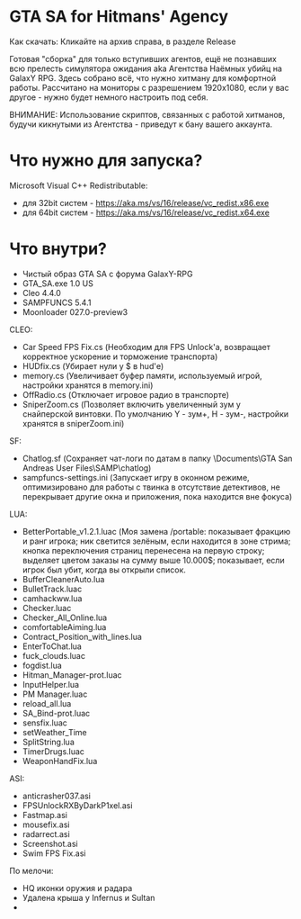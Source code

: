 # GTA SA for Hitmans' Agency

Как скачать: Кликайте на архив справа, в разделе Release

Готовая "сборка" для только вступивших агентов, ещё не познавших всю прелесть симулятора ожидания aka Агентства Наёмных убийц на GalaxY RPG. Здесь собрано всё, что нужно хитману для комфортной работы. Рассчитано на мониторы с разрешением 1920х1080, если у вас другое - нужно будет немного настроить под себя.

ВНИМАНИЕ: Использование скриптов, связанных с работой хитманов, будучи кикнутыми из Агентства - приведут к бану вашего аккаунта.

# Что нужно для запуска?

Microsoft Visual C++ Redistributable: 
- для 32bit систем -  https://aka.ms/vs/16/release/vc_redist.x86.exe
- для 64bit систем -  https://aka.ms/vs/16/release/vc_redist.x64.exe

# Что внутри?

- Чистый образ GTA SA с форума GalaxY-RPG
- GTA_SA.exe 1.0 US
- Cleo 4.4.0
- SAMPFUNCS 5.4.1
- Moonloader 027.0-preview3

CLEO:
- Car Speed FPS Fix.cs (Необходим для FPS Unlock'а, возвращает корректное ускорение и торможение транспорта)
- HUDfix.cs (Убирает нули у $ в hud'е)
- memory.cs (Увеличивает буфер памяти, используемый игрой, настройки хранятся в memory.ini)
- OffRadio.cs (Отключает игровое радио в транспорте)
- SniperZoom.cs (Позволяет включить увеличенный зум у снайперской винтовки. По умолчанию Y - зум+, H - зум-, настройки хранятся в sniperZoom.ini)

SF:
- Chatlog.sf (Сохраняет чат-логи по датам в папку \Documents\GTA San Andreas User Files\SAMP\chatlog)
- sampfuncs-settings.ini (Запускает игру в оконном режиме, оптимизировано для работы с твинка в отсутствие детективов, не перекрывает другие окна и приложения, пока находится вне фокуса)

LUA:
- BetterPortable_v1.2.1.luac (Моя замена /portable: показывает фракцию и ранг игрока; ник светится зелёным, если находится в зоне стрима; кнопка переключения страниц перенесена на первую строку; выделяет цветом заказы на сумму выше 10.000$; показывает, если игрок был убит, когда вы открыли список.
- BufferCleanerAuto.lua
- BulletTrack.luac
- camhackww.lua
- Checker.luac
- Checker_All_Online.lua
- comfortableAiming.lua
- Contract_Position_with_lines.lua
- EnterToChat.lua
- fuck_clouds.luac
- fogdist.lua
- Hitman_Manager-prot.luac
- InputHelper.lua
- PM Manager.luac
- reload_all.lua
- SA_Bind-prot.luac
- sensfix.luac
- setWeather_Time
- SplitString.lua
- TimerDrugs.luac
- WeaponHandFix.lua

ASI:
- anticrasher037.asi
- FPSUnlockRXByDarkP1xel.asi
- Fastmap.asi
- mousefix.asi
- radarrect.asi
- Screenshot.asi
- Swim FPS Fix.asi

По мелочи:
- HQ иконки оружия и радара
- Удалена крыша у Infernus и Sultan
- 
